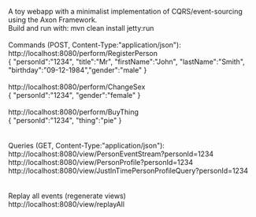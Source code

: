 A toy webapp with a minimalist implementation of CQRS/event-sourcing using the Axon Framework.
<br />
Build and run with: mvn clean install jetty:run
<br />
<br />
Commands (POST, Content-Type:"application/json"):<br />
http://localhost:8080/perform/RegisterPerson<br />
{ "personId":"1234", "title":"Mr", "firstName":"John", "lastName":"Smith", "birthday":"09-12-1984","gender":"male" }<br />
<br />
http://localhost:8080/perform/ChangeSex<br />
{ "personId":"1234", "gender":"female" }<br />
<br />
http://localhost:8080/perform/BuyThing<br />
{ "personId":"1234", "thing":"pie" }<br />
<br />
<br />
Queries (GET, Content-Type:"application/json"):<br />
http://localhost:8080/view/PersonEventStream?personId=1234<br />
http://localhost:8080/view/PersonProfile?personId=1234<br />
http://localhost:8080/view/JustInTimePersonProfileQuery?personId=1234<br />
<br />
<br />
Replay all events (regenerate views)<br />
http://localhost:8080/view/replayAll<br />